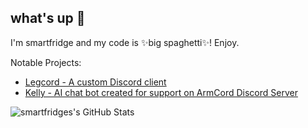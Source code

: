 ## what's up 👋
I'm smartfridge and my code is ✨big spaghetti✨! Enjoy.


Notable Projects:
- [Legcord - A custom Discord client](https://github.com/armcord/armcord) 
- [Kelly - AI chat bot created for support on ArmCord Discord Server](https://github.com/ArmCord/Kelly)   
   
![smartfridges's GitHub Stats](https://github-readme-stats.vercel.app/api?username=smartfrigde&show_icons=true&theme=dark)

